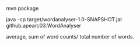 mvn package

java -cp target/wordanalyser-1.0-SNAPSHOT.jar github.apearc03.WordAnalyser




average, sum of word counts/ total number of words.
